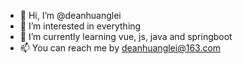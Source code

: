 - 👋 Hi, I’m @deanhuanglei
- 👀 I’m interested in everything
- 🌱 I’m currently learning vue, js, java and springboot
- 📫 You can reach me by deanhuanglei@163.com
